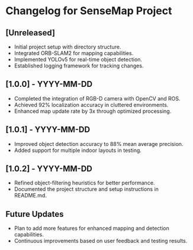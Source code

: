 # Changelog for SenseMap Project

## [Unreleased]
- Initial project setup with directory structure.
- Integrated ORB-SLAM2 for mapping capabilities.
- Implemented YOLOv5 for real-time object detection.
- Established logging framework for tracking changes.

## [1.0.0] - YYYY-MM-DD
- Completed the integration of RGB-D camera with OpenCV and ROS.
- Achieved 92% localization accuracy in cluttered environments.
- Enhanced map update rate by 3x through optimized processing.

## [1.0.1] - YYYY-MM-DD
- Improved object detection accuracy to 88% mean average precision.
- Added support for multiple indoor layouts in testing.

## [1.0.2] - YYYY-MM-DD
- Refined object-filtering heuristics for better performance.
- Documented the project structure and setup instructions in README.md.

## Future Updates
- Plan to add more features for enhanced mapping and detection capabilities.
- Continuous improvements based on user feedback and testing results.